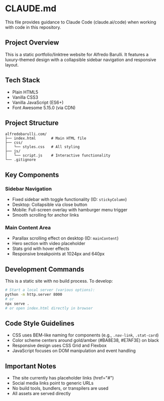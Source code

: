 # CLAUDE.md

This file provides guidance to Claude Code (claude.ai/code) when working with code in this repository.

## Project Overview

This is a static portfolio/linktree website for Alfredo Barulli. It features a luxury-themed design with a collapsible sidebar navigation and responsive layout.

## Tech Stack

- Plain HTML5
- Vanilla CSS3
- Vanilla JavaScript (ES6+)
- Font Awesome 5.15.0 (via CDN)

## Project Structure

```
alfredobarulli.com/
├── index.html       # Main HTML file
├── css/
│   └── styles.css   # All styling
├── js/
│   └── script.js    # Interactive functionality
└── .gitignore
```

## Key Components

### Sidebar Navigation
- Fixed sidebar with toggle functionality (ID: `stickyColumn`)
- Desktop: Collapsible via close button
- Mobile: Full-screen overlay with hamburger menu trigger
- Smooth scrolling for anchor links

### Main Content Area
- Parallax scrolling effect on desktop (ID: `mainContent`)
- Hero section with video placeholder
- Stats grid with hover effects
- Responsive breakpoints at 1024px and 640px

## Development Commands

This is a static site with no build process. To develop:

```bash
# Start a local server (various options):
python -m http.server 8000
# or
npx serve .
# or open index.html directly in browser
```

## Code Style Guidelines

- CSS uses BEM-like naming for components (e.g., `.nav-link`, `.stat-card`)
- Color scheme centers around gold/amber (#BA8E38, #E7AF3E) on black
- Responsive design uses CSS Grid and Flexbox
- JavaScript focuses on DOM manipulation and event handling

## Important Notes

- The site currently has placeholder links (href="#")
- Social media links point to generic URLs
- No build tools, bundlers, or transpilers are used
- All assets are served directly